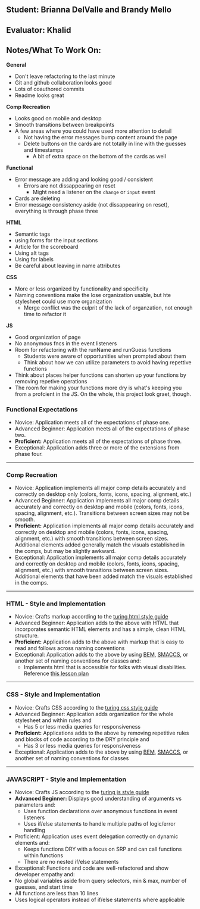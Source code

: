 ## Student: Brianna DelValle and Brandy Mello 
## Evaluator: Khalid 
## Notes/What To Work On:

__General__
* Don't leave refactoring to the last minute
* Git and github collaboration looks good 
* Lots of coauthored commits 
* Readme looks great

__Comp Recreation__
* Looks good on mobile and desktop
* Smooth transitions between breakpoints
* A few areas where you could have used more attention to detail 
  * Not having the error messages bump content around the page 
  * Delete buttons on the cards are not totally in line with the guesses and timestamps 
    * A bit of extra space on the bottom of the cards as well 

__Functional__ 
* Error message are adding and looking good / consistent 
  * Errors are not dissappearing on reset 
    * Might need a listener on the `change` or `input` event 
* Cards are deleting 
* Error message consistency aside (not dissappearing on reset), everything is through phase three  


__HTML__
* Semantic tags
* using forms for the input sections 
* Article for the scoreboard 
* Using alt tags 
* Using for labels 
* Be careful about leaving in name attributes 

__CSS__
* More or less organized by functionality and specificity
* Naming conventions make the lose organization usable, but hte stylesheet could use more organization 
  * Merge conflict was the culprit of the lack of organzation, not enough time to refactor it 

__JS__
* Good organization of page 
* No anonymous fncs in the event listeners 
* Room for refactoring with the runName and runGuess functions
  * Students were aware of opportunities when prompted about them
  * Think about how we can utilize parameters to avoid having repettive functions
* Think about places helper functions can shorten up your functions by removing repetive operations
* The room for making your functions more dry is what's keeping you from a profcient in the JS. On the whole, this project look graet, though. 


### Functional Expectations

* Novice: Application meets all of the expectations of phase one.
* Advanced Beginner: Application meets all of the expectations of phase two.
* __Proficient:__ Application meets all of the expectations of phase three.
* Exceptional: Application adds three or more of the extensions from phase four.

------------------------------------------------------------------

### Comp Recreation

* Novice: Application implements all major comp details accurately and correctly on desktop only (colors, fonts, icons, spacing, alignment, etc.)
* Advanced Beginner: Application implements all major comp details accurately and correctly on desktop and mobile (colors, fonts, icons, spacing, alignment,  etc.). Transitions between screen sizes may not be smooth.
* __Proficient:__ Application implements all major comp details accurately and correctly on desktop and mobile (colors, fonts, icons, spacing, alignment,  etc.) with smooth transitions between screen sizes. Additional elements added generally match the visuals established in the comps, but may be slightly awkward.
* Exceptional: Application implements all major comp details accurately and correctly on desktop and mobile (colors, fonts, icons, spacing, alignment,  etc.) with smooth transitions between screen sizes. Additional elements that have been added match the visuals established in the comps.

------------------------------------------------------------------

### HTML - Style and Implementation

* Novice: Crafts markup according to the [turing html style guide](https://github.com/turingschool-examples/html)
* Advanced Beginner: Application adds to the above with HTML that incorporates semantic HTML elements and has a simple, clean HTML structure.
* __Proficient:__ Application adds to the above with markup that is easy to read and follows across naming conventions
* Exceptional: Application adds to the above by using [BEM](http://getbem.com/), [SMACCS](https://smacss.com/), or another set of naming conventions for classes and:
    * Implements html that is accessible for folks with visual disabilities. Reference [this lesson plan](http://frontend.turing.io/lessons/floating/web-accessibility.html)

------------------------------------------------------------------

### CSS - Style and Implementation

* Novice: Crafts CSS according to the [turing css style guide](https://github.com/turingschool-examples/css)
* Advanced Beginner: Application adds organization for the whole stylesheet and within rules and
  * Has 5 or less media queries for responsiveness
* __Proficient:__ Applications adds to the above by removing repetitive rules and blocks of code according to the DRY principle and
  * Has 3 or less media queries for responsiveness
* Exceptional: Application adds to the above by using [BEM](http://getbem.com/), [SMACCS](https://smacss.com/), or another set of naming conventions for classes

------------------------------------------------------------------

### JAVASCRIPT - Style and Implementation

* Novice: Crafts JS according to the [turing js style guide](https://github.com/turingschool-examples/javascript/tree/master/es5)
* __Advanced Beginner:__ Displays good understanding of arguments vs parameters and:
  * Uses function declarations over anonymous functions in event listeners
  * Uses if/else statements to handle multiple paths of logic/error handling
* Proficient: Application uses event delegation correctly on dynamic elements and:
  * Keeps functions DRY with a focus on SRP and can call functions within functions
  * There are no nested if/else statements
*  Exceptional: Functions and code are well-refactored and show developer empathy and:
  * No global variables aside from query selectors, min & max, number of guesses, and start time
  * All functions are less than 10 lines
  * Uses logical operators instead of if/else statements where applicable